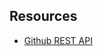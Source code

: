 
## Resources
- [Github REST API](https://docs.github.com/en/rest/repos/contents#create-or-update-file-contents)

